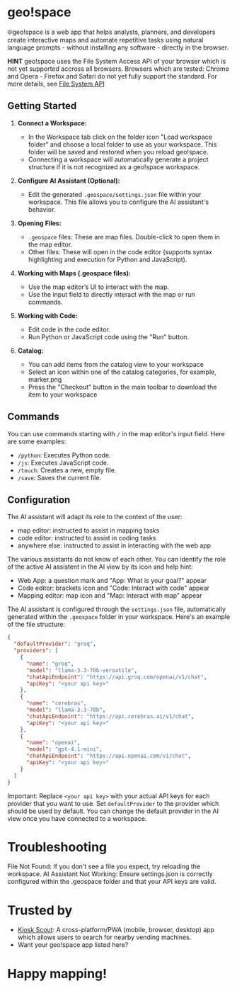 # geo!space

🌐geo!space is a web app that helps analysts, planners, and developers create interactive maps and automate repetitive tasks using natural language prompts - without installing any software - directly in the browser.

**HINT**
geo!space uses the File System Access API of your browser which is not yet supported accross all browsers.
Browsers which are tested: Chrome and Opera - Firefox and Safari do not yet fully support the standard.
For more details, see [File System API](https://developer.mozilla.org/en-US/docs/Web/API/Window/showDirectoryPicker)

## Getting Started

1.  **Connect a Workspace:**
    *   In the Workspace tab click on the folder icon "Load workspace folder" and choose a local folder to use as your workspace. This folder will be saved and restored when you reload geo!space.
    *   Connecting a workspace will automatically generate a project structure if it is not recognized as a geo!space workspace.

2.  **Configure AI Assistant (Optional):**
    *   Edit the generated `.geospace/settings.json` file within your workspace. This file allows you to configure the AI assistant's behavior.

3.  **Opening Files:**
    *   `.geospace` files: These are map files. Double-click to open them in the map editor.
    *   Other files: These will open in the code editor (supports syntax highlighting and execution for Python and JavaScript).

4.  **Working with Maps (.geospace files):**
    *   Use the map editor’s UI to interact with the map.
    *   Use the input field to directly interact with the map or run commands.

5.  **Working with Code:**
    *   Edit code in the code editor.
    *   Run Python or JavaScript code using the "Run" button.

6. **Catalog:**
    * You can add items from the catalog view to your workspace
    * Select an icon within one of the catalog categories, for example, marker.png
    * Press the "Checkout" button in the main toolbar to download the item to your workspace

## Commands

You can use commands starting with `/` in the map editor's input field. Here are some examples:

*   `/python`: Executes Python code.
*   `/js`: Executes JavaScript code.
*   `/touch`: Creates a new, empty file.
*   `/save`: Saves the current file.

## Configuration

The AI assistant will adapt its role to the context of the user:
* map editor: instructed to assist in mapping tasks
* code editor: instructed to assist in coding tasks
* anywhere else: instructed to assist in interacting with the web app

The various assistants do not know of each other. You can identify the role of the active AI assistent in the AI view by its icon and help hint:
* Web App: a question mark and "App: What is your goal?" appear
* Code editor: brackets icon and "Code: Interact with code" appear
* Mapping editor: map icon and "Map: Interact with map" appear

The AI assistant is configured through the `settings.json` file, automatically generated within the `.geospace` folder in your workspace.  Here's an example of the file structure:

```json
{
  "defaultProvider": "groq",
  "providers": [
    {
      "name": "groq",
      "model": "llama-3.3-70b-versatile",
      "chatApiEndpoint": "https://api.groq.com/openai/v1/chat",
      "apiKey": "<your api key>"
    },
    {
      "name": "cerebras",
      "model": "llama-3.3-70b",
      "chatApiEndpoint": "https://api.cerebras.ai/v1/chat",
      "apiKey": "<your api key>"
    },
    {
      "name": "openai",
      "model": "gpt-4.1-mini",
      "chatApiEndpoint": "https://api.openai.com/v1/chat",
      "apiKey": "<your api key>"
    }
  ]
}
```
Important: Replace `<your api key>` with your actual API keys for each provider that you want to use.
Set `defaultProvider` to the provider which should be used by default.
You can change the default provider in the AI view once you have connected to a workspace.

# Troubleshooting
File Not Found: If you don't see a file you expect, try reloading the workspace.
AI Assistant Not Working: Ensure settings.json is correctly configured within the .geospace folder and that your API keys are valid.

# Trusted by

- [Kiosk Scout](https://developer.mozilla.org/en-US/docs/Web/API/Window/showDirectoryPicker): A cross-platform/PWA (mobile, browser, desktop) app which allows users to search for nearby vending machines.
- Want your geo!space app listed here?

# Happy mapping!